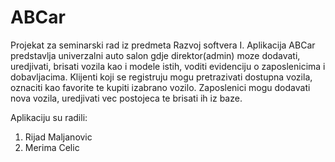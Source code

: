 # ABCar

Projekat za seminarski rad iz predmeta Razvoj softvera I. Aplikacija ABCar predstavlja univerzalni auto salon gdje direktor(admin) moze dodavati, uredjivati, brisati vozila kao i modele istih, voditi evidenciju o zaposlenicima i dobavljacima. Klijenti koji se registruju mogu pretrazivati dostupna vozila, oznaciti kao favorite te kupiti izabrano vozilo.
Zaposlenici mogu dodavati nova vozila, uredjivati vec postojeca te brisati ih iz baze.

Aplikaciju su radili:
1. Rijad Maljanovic
2. Merima Celic
